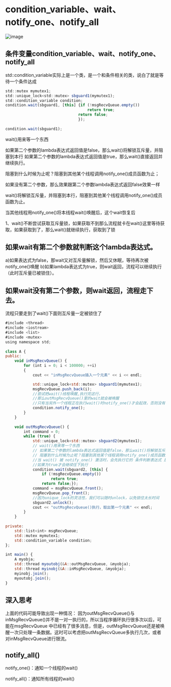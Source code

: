 
# condition_variable、wait、notify_one、notify_all

![image](https://user-images.githubusercontent.com/38579506/131489184-7c0428c0-bfa5-41be-9836-3182a6cb5aea.png)


## 条件变量condition_variable、wait、notify_one、notify_all

std::condition_variable实际上是一个类，是一个和条件相关的类，说白了就是等待一个条件达成

```js
std::mutex mymutex1;
std::unique_lock<std::mutex> sbguard1(mymutex1);
std::condition_variable condition;
condition.wait(sbguard1, [this] {if (!msgRecvQueue.empty())
                                    return true;
                                return false;
                                });
 
condition.wait(sbguard1);
```


wait()用来等一个东西

如果第二个参数的lambda表达式返回值是false，那么wait()将解锁互斥量，并阻塞到本行
如果第二个参数的lambda表达式返回值是true，那么wait()直接返回并继续执行。

阻塞到什么时候为止呢？阻塞到其他某个线程调用notify_one()成员函数为止；

如果没有第二个参数，那么效果跟第二个参数lambda表达式返回false效果一样

wait()将解锁互斥量，并阻塞到本行，阻塞到其他某个线程调用notify_one()成员函数为止。

当其他线程用notify_one()将本线程wait()唤醒后，这个wait恢复后

1、wait()不断尝试获取互斥量锁，如果获取不到那么流程就卡在wait()这里等待获取，如果获取到了，那么wait()就继续执行，获取到了锁

## 如果wait有第二个参数就判断这个lambda表达式。

a)如果表达式为false，那wait又对互斥量解锁，然后又休眠，等待再次被notify_one()唤醒
b)如果lambda表达式为true，则wait返回，流程可以继续执行（此时互斥量已被锁住）。

## 如果wait没有第二个参数，则wait返回，流程走下去。

流程只要走到了wait()下面则互斥量一定被锁住了


```js
#include <thread>
#include <iostream>
#include <list>
#include <mutex>
using namespace std;
 
class A {
public:
    void inMsgRecvQueue() {
        for (int i = 0; i < 100000; ++i) 
        {
            cout << "inMsgRecvQueue插入一个元素" << i << endl;

            std::unique_lock<std::mutex> sbguard1(mymutex1);
            msgRecvQueue.push_back(i); 
            //尝试把wait()线程唤醒,执行完这行，
            //那么outMsgRecvQueue()里的wait就会被唤醒
            //只有当另外一个线程正在执行wait()时notify_one()才会起效，否则没有作用
            condition.notify_one();
        }
	}
 
	void outMsgRecvQueue() {
        int command = 0;
        while (true) {
            std::unique_lock<std::mutex> sbguard2(mymutex1);
            // wait()用来等一个东西
            // 如果第二个参数的lambda表达式返回值是false，那么wait()将解锁互斥量，并阻塞到本行
            // 阻塞到什么时候为止呢？阻塞到其他某个线程调用notify_one()成员函数为止；
            //当 wait() 被 notify_one() 激活时，会先执行它的 条件判断表达式 是否为 true，
            //如果为true才会继续往下执行
            condition.wait(sbguard2, [this] {
                if (!msgRecvQueue.empty())
                    return true;
                return false;});
            command = msgRecvQueue.front();
            msgRecvQueue.pop_front();
            //因为unique_lock的灵活性，我们可以随时unlock，以免锁住太长时间
            sbguard2.unlock(); 
            cout << "outMsgRecvQueue()执行，取出第一个元素" << endl;
        }
	}
 
private:
	std::list<int> msgRecvQueue;
	std::mutex mymutex1;
	std::condition_variable condition;
};
 
int main() {
	A myobja;
	std::thread myoutobj(&A::outMsgRecvQueue, &myobja);
	std::thread myinobj(&A::inMsgRecvQueue, &myobja);
	myinobj.join();
	myoutobj.join();
}


```


## 深入思考

上面的代码可能导致出现一种情况：
因为outMsgRecvQueue()与inMsgRecvQueue()并不是一对一执行的，所以当程序循环执行很多次以后，可能在msgRecvQueue 中已经有了很多消息，但是，outMsgRecvQueue还是被唤醒一次只处理一条数据。这时可以考虑把outMsgRecvQueue多执行几次，或者对inMsgRecvQueue进行限流。


## notify_all()

notify_one()：通知一个线程的wait()

notify_all()：通知所有线程的wait()
